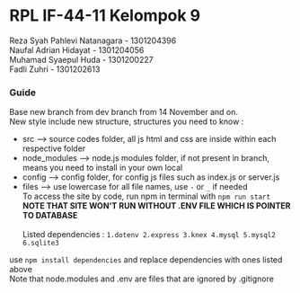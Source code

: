 # RPL IF-44-11 Kelompok 9
Reza Syah Pahlevi Natanagara - 1301204396\
Naufal Adrian Hidayat - 1301204056\
Muhamad Syaepul Huda - 1301200227\
Fadli Zuhri   - 1301202613

### Guide
Base new branch from dev branch from 14 November and on.
\
New style include new structure, structures you need to know : 
- src --> source codes folder, all js html and css are inside within each respective folder
- node_modules --> node.js modules folder, if not present in branch, means you need to install in your own local
- config --> config folder, for config js files such as index.js or server.js
- files --> use lowercase for all file names, use `-` or `_` if needed
\
To access the site by code, run npm in terminal with `npm run start` \
**NOTE THAT SITE WON'T RUN WITHOUT .ENV FILE WHICH IS POINTER TO DATABASE**
\
\
Listed dependencies :
` 1.dotenv 2.express 3.knex 4.mysql 5.mysql2 6.sqlite3 `

use `npm install dependencies` and replace dependencies with ones listed above
\
Note that node.modules and .env are files that are ignored by .gitignore